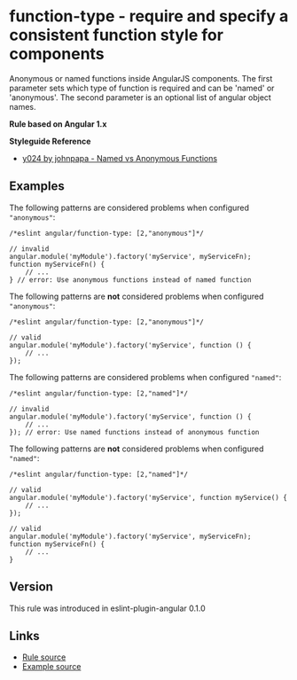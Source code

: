 <!-- WARNING: Generated documentation. Edit docs and examples in the rule and examples file ('rules/function-type.js', 'examples/function-type.js'). -->

# function-type - require and specify a consistent function style for components

Anonymous or named functions inside AngularJS components.
The first parameter sets which type of function is required and can be 'named' or 'anonymous'.
The second parameter is an optional list of angular object names.

**Rule based on Angular 1.x**

**Styleguide Reference**

* [y024 by johnpapa - Named vs Anonymous Functions](https://github.com/johnpapa/angular-styleguide/blob/master/a1/README.md#style-y024)

## Examples

The following patterns are considered problems when configured `"anonymous"`:

    /*eslint angular/function-type: [2,"anonymous"]*/

    // invalid
    angular.module('myModule').factory('myService', myServiceFn);
    function myServiceFn() {
        // ...
    } // error: Use anonymous functions instead of named function

The following patterns are **not** considered problems when configured `"anonymous"`:

    /*eslint angular/function-type: [2,"anonymous"]*/

    // valid
    angular.module('myModule').factory('myService', function () {
        // ...
    });

The following patterns are considered problems when configured `"named"`:

    /*eslint angular/function-type: [2,"named"]*/

    // invalid
    angular.module('myModule').factory('myService', function () {
        // ...
    }); // error: Use named functions instead of anonymous function

The following patterns are **not** considered problems when configured `"named"`:

    /*eslint angular/function-type: [2,"named"]*/

    // valid
    angular.module('myModule').factory('myService', function myService() {
        // ...
    });

    // valid
    angular.module('myModule').factory('myService', myServiceFn);
    function myServiceFn() {
        // ...
    }

## Version

This rule was introduced in eslint-plugin-angular 0.1.0

## Links

* [Rule source](/rules/function-type.js)
* [Example source](/examples/function-type.js)
